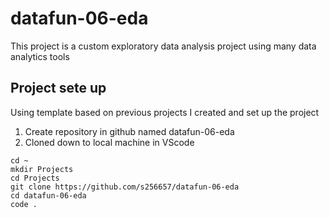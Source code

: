 # datafun-06-eda
This project is a custom exploratory data analysis project using many data analytics tools

## Project sete up
Using template based on previous projects I created and set up the project 
1. Create repository in github named datafun-06-eda
2. Cloned down to local machine in VScode
``` 
cd ~
mkdir Projects
cd Projects
git clone https://github.com/s256657/datafun-06-eda
cd datafun-06-eda
code .
```
